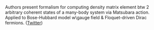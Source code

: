 
Authors present formalism for computing density matrix element btw 2 arbitrary coherent states of a many-body system via Matsubara action. Applied to Bose-Hubbard model w\gauge field & Floquet-driven Dirac fermions. ([Twitter](https://twitter.com/JoshuahHeath/status/1205507858965630977))
